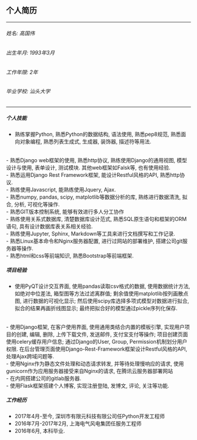 ## 个人简历

--------------------

###### 姓名: 高国伟
###### 出生年月: 1993年3月
###### 工作年限: 2年
###### 毕业学校: 汕头大学

----------

##### 个人技能

- 熟练掌握Python, 熟悉Python的数据结构, 语法使用, 熟悉pep8规范, 熟悉面向对象编程, 熟悉列表生成式, 生成器, 装饰器, 描述符等用法.
<br/>
- 熟悉Django web框架的使用, 熟悉http协议, 熟练使用Django的通用视图, 模型设计与使用, 表单设计, 测试模块. 其他web框架如Falsk等, 也有使用经验.
<br/>
- 熟悉运用Django Rest Framework框架, 能设计Restful风格的API, 熟悉http协议.
<br/>
- 熟练使用Javascript, 能熟练使用Jquery, Ajax.
<br/>
- 熟悉numpy, pandas, scipy, matplotlib等数据分析的库, 熟练进行数据清洗, 拟合, 分析, 可视化等操作.
<br/>
- 熟悉GIT版本控制系统, 能够有效进行多人分工协作
<br/>
- 熟练使用关系式数据库, 清楚数据库设计范式, 熟悉SQL原生语句和框架的ORM语句, 具有设计数据库表关系相关经验.
<br/>
- 熟练使用Jupyter, Sphinx, Markdown等工具来进行文档撰写和工作记录.
<br/>
- 熟悉Linux基本命令和Nginx服务器配置, 进行过网站的部署维护, 搭建公司git服务器等操作.
<br/>
- 熟悉html和css等前端知识, 熟悉Bootstrap等前端框架.

##### 项目经验

- 使用PyQT设计交互界面, 使用pandas读取csv格式的数据, 使用数据统计方法, 如绝对中位差法, 箱型图等方法过滤离群值; 剩余值使用matplotlib按列画散点图, 进行数据的可视化显示; 然后使用scipy库选择多项式模型对数据进行拟合, 拟合的结果再画折线图显示; 最终把拟合好的模型通过pickle序列化保存.
<br/>
- 使用Django框架, 在客户使用界面, 使用通用类结合内置的模板引擎, 实现用户项目的创建, 编辑, 删除, 上传下载文件, 发送邮件, 支付宝支付等操作; 项目创建页面使用celery缓存用户信息; 通过Django的User, Group, Permission机制划分用户权限. 在后台管理页面使用Django-Rest-Framework框架设计Restful风格的API, 处理Ajax跨域问题等.
<br/>
- 使用Nginx作为静态文件处理和动态请求转发, 并等待处理慢响应的请求, 使用gunicorn作为应用服务器接受来自Nginx的请求, 在腾讯云服务器部署网站 
<br/>
- 在内网搭建公司的gitlab服务器. 
<br/>
- 使用Flask框架搭建个人博客, 实现注册登陆, 发博文, 评论, 关注等功能.


##### 工作经历

- 2017年4月-至今, 深圳市有限元科技有限公司任Python开发工程师
- 2016年7月-2017年2月, 上海电气风电集团任服务工程师
- 2016年6月, 本科毕业.
